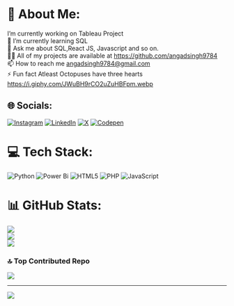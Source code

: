 # 💫 About Me:
I’m currently working on Tableau Project<br>🌱 I’m currently learning SQL<br>💬 Ask me about SQL,React JS, Javascript and so on.<br>👨‍💻 All of my projects are available at https://github.com/angadsingh9784<br>📫 How to reach me angadsingh9784@gmail.com<br>⚡ Fun fact Atleast Octopuses have three hearts
https://i.giphy.com/JWuBH9rCO2uZuHBFpm.webp

## 🌐 Socials:
[![Instagram](https://img.shields.io/badge/Instagram-%23E4405F.svg?logo=Instagram&logoColor=white)](https://instagram.com/mnm) [![LinkedIn](https://img.shields.io/badge/LinkedIn-%230077B5.svg?logo=linkedin&logoColor=white)](https://linkedin.com/in/jjj) [![X](https://img.shields.io/badge/X-black.svg?logo=X&logoColor=white)](https://x.com/bbb) [![Codepen](https://img.shields.io/badge/Codepen-000000?style=for-the-badge&logo=codepen&logoColor=white)](https://codepen.io/kjkj) 

# 💻 Tech Stack:
![Python](https://img.shields.io/badge/python-3670A0?style=for-the-badge&logo=python&logoColor=ffdd54) ![Power Bi](https://img.shields.io/badge/power_bi-F2C811?style=for-the-badge&logo=powerbi&logoColor=black) ![HTML5](https://img.shields.io/badge/html5-%23E34F26.svg?style=for-the-badge&logo=html5&logoColor=white) ![PHP](https://img.shields.io/badge/php-%23777BB4.svg?style=for-the-badge&logo=php&logoColor=white) ![JavaScript](https://img.shields.io/badge/javascript-%23323330.svg?style=for-the-badge&logo=javascript&logoColor=%23F7DF1E)
# 📊 GitHub Stats:
![](https://github-readme-stats.vercel.app/api?username=angadsingh9784&theme=gruvbox&hide_border=false&include_all_commits=false&count_private=false)<br/>
![](https://github-readme-streak-stats.herokuapp.com/?user=angadsingh9784&theme=gruvbox&hide_border=false)<br/>
![](https://github-readme-stats.vercel.app/api/top-langs/?username=angadsingh9784&theme=gruvbox&hide_border=false&include_all_commits=false&count_private=false&layout=compact)

### 🔝 Top Contributed Repo
![](https://github-contributor-stats.vercel.app/api?username=angadsingh9784&limit=5&theme=onedark&combine_all_yearly_contributions=true)

---
[![](https://visitcount.itsvg.in/api?id=angadsingh9784&icon=3&color=3)](https://visitcount.itsvg.in)

<!-- Proudly created with GPRM ( https://gprm.itsvg.in ) -->
